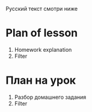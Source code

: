Русский текст смотри ниже

# Plan of lesson <br/>
1. Homework explanation  <br/>
2. Filter  <br/>



# План на урок <br/>
1. Разбор домашнего задания  <br/>
2. Filter  <br/>

